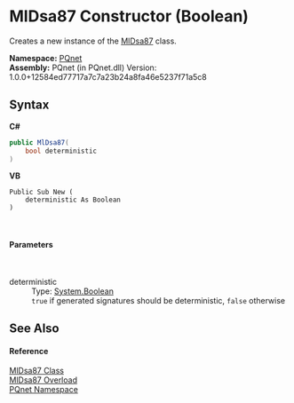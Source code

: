 # MlDsa87 Constructor (Boolean)
 

Creates a new instance of the <a href="a45bdc30-5198-f585-db56-c712dd67fdbd.md">MlDsa87</a> class.

**Namespace:**&nbsp;<a href="fc4f881f-e121-9cf0-ed49-65bf6b5a005d.md">PQnet</a><br />**Assembly:**&nbsp;PQnet (in PQnet.dll) Version: 1.0.0+12584ed77717a7c7a23b24a8fa46e5237f71a5c8

## Syntax

**C#**<br />
``` C#
public MlDsa87(
	bool deterministic
)
```

**VB**<br />
``` VB
Public Sub New ( 
	deterministic As Boolean
)
```

<br />

#### Parameters
&nbsp;<dl><dt>deterministic</dt><dd>Type: <a href="https://docs.microsoft.com/dotnet/api/system.boolean" target="_blank" rel="noopener noreferrer">System.Boolean</a><br />`true` if generated signatures should be deterministic, `false` otherwise</dd></dl>

## See Also


#### Reference
<a href="a45bdc30-5198-f585-db56-c712dd67fdbd.md">MlDsa87 Class</a><br /><a href="c08996c4-da30-3f05-db7e-dffd9f2261eb.md">MlDsa87 Overload</a><br /><a href="fc4f881f-e121-9cf0-ed49-65bf6b5a005d.md">PQnet Namespace</a><br />